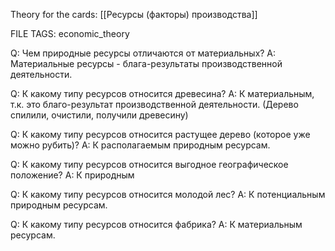 
Theory for the cards: [[Ресурсы (факторы) производства]]

FILE TAGS: economic_theory

Q: Чем природные ресурсы отличаются от материальных?
A: Материальные ресурсы - блага-результаты производственной деятельности.
<!--ID: 1757006518716-->


Q: К какому типу ресурсов относится древесина?
A: К материальным, т.к. это благо-результат производственной деятельности. (Дерево спилили, очистили, получили древесину)
<!--ID: 1757006518724-->


Q: К какому типу ресурсов относится растущее дерево (которое уже можно рубить)?
A: К располагаемым природным ресурсам.
<!--ID: 1757006518729-->


Q: К какому типу ресурсов относится выгодное географическое положение?
A: К природным
<!--ID: 1757006518735-->


Q: К какому типу ресурсов относится молодой лес?
A: К потенциальным природным ресурсам.
<!--ID: 1757006518741-->


Q: К какому типу ресурсов относится фабрика?
A: К материальным ресурсам.
<!--ID: 1757006518746-->
